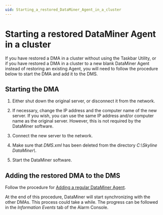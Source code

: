 ```yaml
---
uid: Starting_a_restored_DataMiner_Agent_in_a_cluster
---
```


# Starting a restored DataMiner Agent in a cluster

If you have restored a DMA in a cluster without using the Taskbar Utility, or if you have restored a DMA in a cluster to a new blank DataMiner Agent instead of restoring an existing Agent, you will need to follow the procedure below to start the DMA and add it to the DMS.

## Starting the DMA

1. Either shut down the original server, or disconnect it from the network.

1. If necessary, change the IP address and the computer name of the new server. If you wish, you can use the same IP address and/or computer name as the original server. However, this is not required by the DataMiner software.

1. Connect the new server to the network.

1. Make sure that *DMS.xml* has been deleted from the directory *C:\\Skyline DataMiner\\*.

1. Start the DataMiner software.

## Adding the restored DMA to the DMS

Follow the procedure for [Adding a regular DataMiner Agent](xref:Adding_a_regular_DataMiner_Agent).

At the end of this procedure, DataMiner will start synchronizing with the other DMAs. This process could take a while. The progress can be followed in the *Information Events* tab of the Alarm Console.
